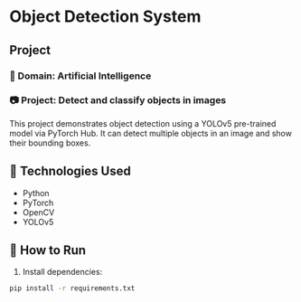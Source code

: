 # Object Detection System

## Project 

### 🧠 Domain: Artificial Intelligence  
### 📷 Project: Detect and classify objects in images

This project demonstrates object detection using a YOLOv5 pre-trained model via PyTorch Hub. It can detect multiple objects in an image and show their bounding boxes.

## 🔧 Technologies Used
- Python
- PyTorch
- OpenCV
- YOLOv5

## 🚀 How to Run
1. Install dependencies:
```bash
pip install -r requirements.txt
